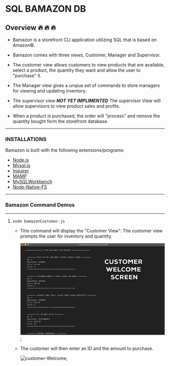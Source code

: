 # SQL BAMAZON DB

## Overview :fire: :fire: :fire:

* Bamazon is a storefront CLI application utilizing SQL that is based on Amazon©.

* Bamazon comes with three views, Customer, Manager and Supervisor.

* The customer view allows customers to view products that are available, select a product, the quantity they want and allow the user to "purchase" it.

* The Manager view gives a unqiue set of commands to store managers for viewing and updating inventory.

* The supervisor view ***NOT YET IMPLIMENTED*** The supervisor View will allow supervisors to view product sales and profits.

* When a product is purchased, the order will "process" and remove the quantity bought form the storefront database.

***

### INSTALLATIONS

Bamazon is built with the following extensions/programs:

* [Node.js](https://nodejs.org/en/)
* [Mysql.js](https://www.npmjs.com/package/mysql)
* [Inquirer](https://www.npmjs.com/package/inquirer)
* [MAMP](https://MAMP.info/en/downloads/)
* [MySQLWorkbench](https://dev.mysql.com/downloads/workbench/)
* [Node-Native-FS](https://nodejs.org/api/fs.html)

***

### Bamazon Command Demos

***

1. `node bamazonCustomer.js`

    * This command will display the "Customer View". The customer view prompts the user for inventory and quantity.

        ![customer-Demo](./images/CUSTOMER_WELCOME_SCREEN.gif);

    * The customer will then enter an ID and the amount to purchase.

        ![customer-Welcome](./images/Customer_Purchase_Demo.gif);